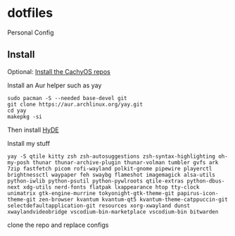 # dotfiles
Personal Config

## Install
Optional: [Install the CachyOS repos](https://wiki.cachyos.org/features/optimized_repos/)

Install an Aur helper such as yay

```
sudo pacman -S --needed base-devel git
git clone https://aur.archlinux.org/yay.git
cd yay
makepkg -si
```
Then install [HyDE](https://github.com/prasanthrangan/hyprdots)



Install my stuff
```
yay -S qtile kitty zsh zsh-autosuggestions zsh-syntax-highlighting oh-my-posh thunar thunar-archive-plugin thunar-volman tumbler gvfs ark 7zip fastfetch picom rofi-wayland polkit-gnome pipewire playerctl brightnessctl waypaper feh swaybg flameshot imagemagick alsa-utils python-iwlib python-psutil python-pywlroots qtile-extras python-dbus-next xdg-utils nerd-fonts flatpak lxappearance htop tty-clock unimatrix gtk-engine-murrine tokyonight-gtk-theme-git papirus-icon-theme-git zen-browser kvantum kvantum-qt5 kvantum-theme-catppuccin-git selectdefaultapplication-git resources xorg-xwayland dunst xwaylandvideobridge vscodium-bin-marketplace vscodium-bin bitwarden

```

clone the repo and replace configs

